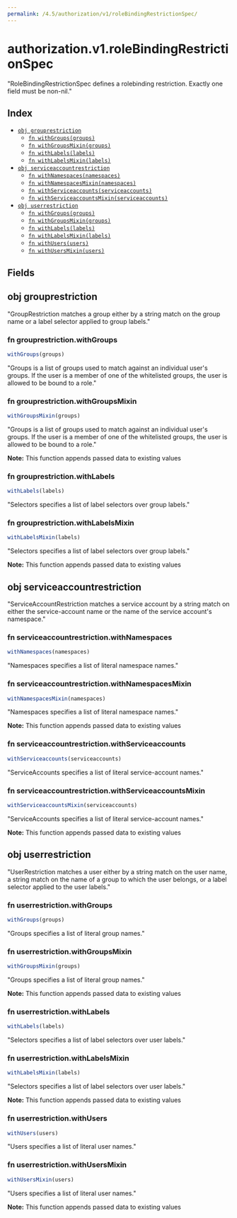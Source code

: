 ```yaml
---
permalink: /4.5/authorization/v1/roleBindingRestrictionSpec/
---
```


# authorization.v1.roleBindingRestrictionSpec

"RoleBindingRestrictionSpec defines a rolebinding restriction.  Exactly one field must be non-nil."

## Index

* [`obj grouprestriction`](#obj-grouprestriction)
  * [`fn withGroups(groups)`](#fn-grouprestrictionwithgroups)
  * [`fn withGroupsMixin(groups)`](#fn-grouprestrictionwithgroupsmixin)
  * [`fn withLabels(labels)`](#fn-grouprestrictionwithlabels)
  * [`fn withLabelsMixin(labels)`](#fn-grouprestrictionwithlabelsmixin)
* [`obj serviceaccountrestriction`](#obj-serviceaccountrestriction)
  * [`fn withNamespaces(namespaces)`](#fn-serviceaccountrestrictionwithnamespaces)
  * [`fn withNamespacesMixin(namespaces)`](#fn-serviceaccountrestrictionwithnamespacesmixin)
  * [`fn withServiceaccounts(serviceaccounts)`](#fn-serviceaccountrestrictionwithserviceaccounts)
  * [`fn withServiceaccountsMixin(serviceaccounts)`](#fn-serviceaccountrestrictionwithserviceaccountsmixin)
* [`obj userrestriction`](#obj-userrestriction)
  * [`fn withGroups(groups)`](#fn-userrestrictionwithgroups)
  * [`fn withGroupsMixin(groups)`](#fn-userrestrictionwithgroupsmixin)
  * [`fn withLabels(labels)`](#fn-userrestrictionwithlabels)
  * [`fn withLabelsMixin(labels)`](#fn-userrestrictionwithlabelsmixin)
  * [`fn withUsers(users)`](#fn-userrestrictionwithusers)
  * [`fn withUsersMixin(users)`](#fn-userrestrictionwithusersmixin)

## Fields

## obj grouprestriction

"GroupRestriction matches a group either by a string match on the group name or a label selector applied to group labels."

### fn grouprestriction.withGroups

```ts
withGroups(groups)
```

"Groups is a list of groups used to match against an individual user's groups. If the user is a member of one of the whitelisted groups, the user is allowed to be bound to a role."

### fn grouprestriction.withGroupsMixin

```ts
withGroupsMixin(groups)
```

"Groups is a list of groups used to match against an individual user's groups. If the user is a member of one of the whitelisted groups, the user is allowed to be bound to a role."

**Note:** This function appends passed data to existing values

### fn grouprestriction.withLabels

```ts
withLabels(labels)
```

"Selectors specifies a list of label selectors over group labels."

### fn grouprestriction.withLabelsMixin

```ts
withLabelsMixin(labels)
```

"Selectors specifies a list of label selectors over group labels."

**Note:** This function appends passed data to existing values

## obj serviceaccountrestriction

"ServiceAccountRestriction matches a service account by a string match on either the service-account name or the name of the service account's namespace."

### fn serviceaccountrestriction.withNamespaces

```ts
withNamespaces(namespaces)
```

"Namespaces specifies a list of literal namespace names."

### fn serviceaccountrestriction.withNamespacesMixin

```ts
withNamespacesMixin(namespaces)
```

"Namespaces specifies a list of literal namespace names."

**Note:** This function appends passed data to existing values

### fn serviceaccountrestriction.withServiceaccounts

```ts
withServiceaccounts(serviceaccounts)
```

"ServiceAccounts specifies a list of literal service-account names."

### fn serviceaccountrestriction.withServiceaccountsMixin

```ts
withServiceaccountsMixin(serviceaccounts)
```

"ServiceAccounts specifies a list of literal service-account names."

**Note:** This function appends passed data to existing values

## obj userrestriction

"UserRestriction matches a user either by a string match on the user name, a string match on the name of a group to which the user belongs, or a label selector applied to the user labels."

### fn userrestriction.withGroups

```ts
withGroups(groups)
```

"Groups specifies a list of literal group names."

### fn userrestriction.withGroupsMixin

```ts
withGroupsMixin(groups)
```

"Groups specifies a list of literal group names."

**Note:** This function appends passed data to existing values

### fn userrestriction.withLabels

```ts
withLabels(labels)
```

"Selectors specifies a list of label selectors over user labels."

### fn userrestriction.withLabelsMixin

```ts
withLabelsMixin(labels)
```

"Selectors specifies a list of label selectors over user labels."

**Note:** This function appends passed data to existing values

### fn userrestriction.withUsers

```ts
withUsers(users)
```

"Users specifies a list of literal user names."

### fn userrestriction.withUsersMixin

```ts
withUsersMixin(users)
```

"Users specifies a list of literal user names."

**Note:** This function appends passed data to existing values